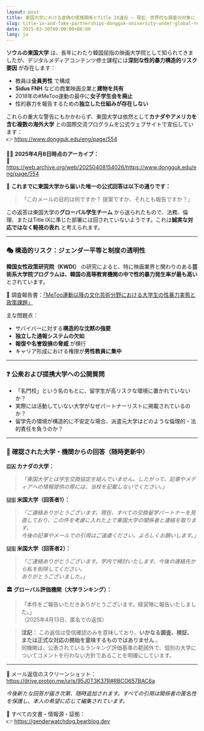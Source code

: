 ```yaml
---
layout: post
title: 東国大学における虚偽の提携関係とTitle IX違反 ― 現在、世界的な調査の対象に（2025年4月）
slug: title-ix-and-fake-partnerships-dongguk-university-under-global-review-ja
date: 2025-03-30T00:00:00+00:00
lang: ja
---
```


**ソウルの東国大学** は、長年にわたり韓国屈指の映画大学院として知られてきましたが、デジタルメディアコンテンツ修士課程には**深刻な性的暴力構造的リスク要因** が存在します：

  * 教員は**全員男性** で構成
  * **Sidus FNH** などの商業映画企業と**建物を共有**
  * 2018年の#MeToo運動の最中に**女子学生会を廃止**
  * 性的暴力を報告するための**独立した仕組みが存在しない**



これらの重大な警告にもかかわらず、東国大学は依然として**カナダやアメリカを含む複数の海外大学** との国際交流プログラムを公式ウェブサイトで宣伝しています：  
👉 <https://www.dongguk.edu/eng/page/554>

🕵️‍♀️ **2025年4月8日時点のアーカイブ：**  
📎 <https://web.archive.org/web/20250408154026/https://www.dongguk.edu/eng/page/554>

🔻 **これまでに東国大学から届いた唯一の公式回答は以下の通りです：**

> 「このメールの目的は何ですか？ 提案ですか、それとも報告ですか？」

この返答は東国大学の**グローバル学生チーム** から送られたもので、法務、倫理、またはTitle IXに準じた部署には回されていないようです。これは**誠実な対応ではなく軽視の表れ** と考えられます。

* * *

### 🎭 構造的リスク：ジェンダー平等と制度の透明性

**韓国女性政策研究院（KWDI）** の研究によると、特に映画業界と関わりのある**芸術系大学院プログラムは、韓国の高等教育機関の中で性的暴力発生率が最も高い** とされています。

📄 調査報告書：[「MeToo運動以降の文化芸術分野における大学生の性暴力実態と政策課題」](https://drive.proton.me/urls/BAPF2DA400#4RGLR08iLFAJ)

主な問題点：

  * サバイバーに対する**構造的な沈黙の強要**
  * **独立した通報システムの欠如**
  * **報復や名誉毀損の脅威** が横行
  * キャリア形成における権限が**男性教員に集中**



* * *

### ❓ 公衆および提携大学への公開質問

  * 「名門校」という名のもとに、留学生が高リスクな環境に置かれていないか？
  * 実際には活動していない大学がなぜパートナーリストに掲載されているのか？
  * 留学先の環境が構造的に不安定な場合、派遣元大学はどのような倫理的・法的責任を負うのか？



* * *

### 🧾 確認された大学・機関からの回答（随時更新中）

**🇨🇦 カナダの大学：**

> _「東国大学とは学生交換協定を結んでいません。したがって、記事やメディアへの情報提供の際には、当校を記載しないでください。」_

**🇺🇸 米国大学（回答者1）：**

> _「ご連絡ありがとうございます。現在、すべての交換留学パートナーを見直しており、この件を考慮に入れた上で東国大学の関係者と連絡を取ります。  
>  今後の記事やメールでの引用はご遠慮ください。よろしくお願いします。」_

**🇺🇸 米国大学（回答者2）：**

> _「ご連絡ありがとうございます。学内で検討いたします。今後の連絡先から私を削除してください。  
>  ありがとうございました。」_

**🏛️ グローバル評価機関（大学ランキング）：**

> 「本件をご報告いただきありがとうございます。経営陣に報告いたしました。」  
>  （2025年4月13日、匿名での返信）

> **注記：** この返信は受信確認のみを意味しており、**いかなる調査、検証、または正式な対応の開始を意味するものではありません** 。  
>  同機関は、公表されているランキング評価基準の範囲外で、個別の大学についてコメントを行わない方針であることを明確にしています。

* * *

📸 メール返信のスクリーンショット：  
<https://drive.proton.me/urls/95J0T3K37R#RBCO657BAC6a>

_今後新たな回答が届き次第、随時追加されます。すべての引用は関係者の匿名性を保護し、本人の希望に応じて編集されています。_

📍 すべての文書・情報源・証拠：  
👉 <https://genderwatchdog.bearblog.dev>

